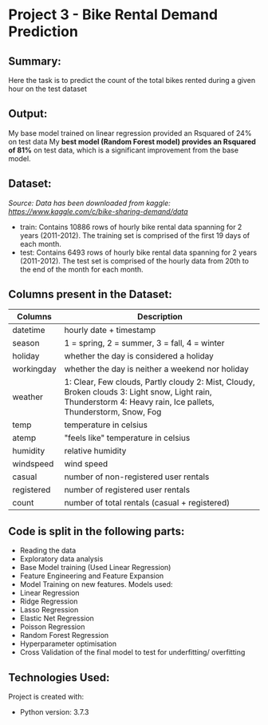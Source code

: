 # Project 3 - Bike Rental Demand Prediction

## Summary:
Here the task is to predict the count of the total bikes rented during a given hour on the test dataset

## Output:
My base model trained on linear regression provided an Rsquared of 24% on test data
My **best model (Random Forest model) provides an Rsquared of 81%** on test data, which is a significant improvement from the base model.

## Dataset:
*Source: Data has been downloaded from kaggle: https://www.kaggle.com/c/bike-sharing-demand/data*
* train: Contains 10886 rows of hourly bike rental data spanning for 2 years (2011-2012). The training set is comprised of the first 19 days of each month.
* test: Contains 6493 rows of hourly bike rental data spanning for 2 years (2011-2012). The test set is comprised of the hourly data from 20th to the end of the month for each month.

## Columns present in the Dataset:

| Columns    | Description                                                                                                                                                    |
|------------|----------------------------------------------------------------------------------------------------------------------------------------------------------------|
| datetime   | hourly date + timestamp                                                                                                                                        |
| season     | 1 = spring, 2 = summer, 3 = fall, 4 = winter                                                                                                                   |
| holiday    | whether the day is considered a holiday                                                                                                                        |
| workingday | whether the day is neither a weekend nor holiday                                                                                                               |
| weather    | 1: Clear, Few clouds, Partly cloudy 2: Mist, Cloudy, Broken clouds 3: Light snow, Light rain, Thunderstorm 4: Heavy rain, Ice pallets, Thunderstorm, Snow, Fog |
| temp       | temperature in celsius                                                                                                                                         |
| atemp      | "feels like" temperature in celsius                                                                                                                            |
| humidity   | relative humidity                                                                                                                                              |
| windspeed  | wind speed                                                                                                                                                     |
| casual     | number of non-registered user rentals                                                                                                                          |
| registered | number of registered user rentals                                                                                                                              |
| count      | number of total rentals (casual + registered)                                                                                                                  |

## Code is split in the following parts:
* Reading the data
* Exploratory data analysis
* Base Model training (Used Linear Regression)
* Feature Engineering and Feature Expansion
* Model Training on new features. Models used:
*   Linear Regression
 * Ridge Regression
 * Lasso Regression
 * Elastic Net Regression
 * Poisson Regression
 * Random Forest Regression
* Hyperparameter optimisation
* Cross Validation of the final model to test for underfitting/ overfitting

## Technologies Used:
Project is created with:
* Python version: 3.7.3

